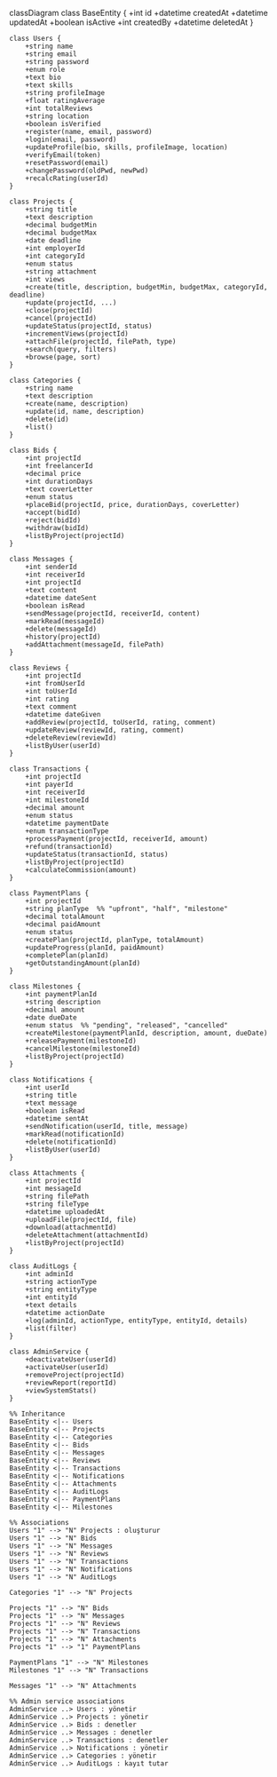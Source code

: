 classDiagram
    class BaseEntity {
        +int id
        +datetime createdAt
        +datetime updatedAt
        +boolean isActive
        +int createdBy
        +datetime deletedAt
    }


    class Users {
        +string name
        +string email
        +string password
        +enum role
        +text bio
        +text skills
        +string profileImage
        +float ratingAverage
        +int totalReviews
        +string location
        +boolean isVerified
        +register(name, email, password)
        +login(email, password)
        +updateProfile(bio, skills, profileImage, location)
        +verifyEmail(token)
        +resetPassword(email)
        +changePassword(oldPwd, newPwd)
        +recalcRating(userId)
    }

    class Projects {
        +string title
        +text description
        +decimal budgetMin
        +decimal budgetMax
        +date deadline
        +int employerId
        +int categoryId
        +enum status
        +string attachment
        +int views
        +create(title, description, budgetMin, budgetMax, categoryId, deadline)
        +update(projectId, ...)
        +close(projectId)
        +cancel(projectId)
        +updateStatus(projectId, status)
        +incrementViews(projectId)
        +attachFile(projectId, filePath, type)
        +search(query, filters)
        +browse(page, sort)
    }

    class Categories {
        +string name
        +text description
        +create(name, description)
        +update(id, name, description)
        +delete(id)
        +list()
    }

    class Bids {
        +int projectId
        +int freelancerId
        +decimal price
        +int durationDays
        +text coverLetter
        +enum status
        +placeBid(projectId, price, durationDays, coverLetter)
        +accept(bidId)
        +reject(bidId)
        +withdraw(bidId)
        +listByProject(projectId)
    }

    class Messages {
        +int senderId
        +int receiverId
        +int projectId
        +text content
        +datetime dateSent
        +boolean isRead
        +sendMessage(projectId, receiverId, content)
        +markRead(messageId)
        +delete(messageId)
        +history(projectId)
        +addAttachment(messageId, filePath)
    }

    class Reviews {
        +int projectId
        +int fromUserId
        +int toUserId
        +int rating
        +text comment
        +datetime dateGiven
        +addReview(projectId, toUserId, rating, comment)
        +updateReview(reviewId, rating, comment)
        +deleteReview(reviewId)
        +listByUser(userId)
    }

    class Transactions {
        +int projectId
        +int payerId
        +int receiverId
        +int milestoneId
        +decimal amount
        +enum status
        +datetime paymentDate
        +enum transactionType
        +processPayment(projectId, receiverId, amount)
        +refund(transactionId)
        +updateStatus(transactionId, status)
        +listByProject(projectId)
        +calculateCommission(amount)
    }

    class PaymentPlans {
        +int projectId
        +string planType  %% "upfront", "half", "milestone"
        +decimal totalAmount
        +decimal paidAmount
        +enum status
        +createPlan(projectId, planType, totalAmount)
        +updateProgress(planId, paidAmount)
        +completePlan(planId)
        +getOutstandingAmount(planId)
    }

    class Milestones {
        +int paymentPlanId
        +string description
        +decimal amount
        +date dueDate
        +enum status  %% "pending", "released", "cancelled"
        +createMilestone(paymentPlanId, description, amount, dueDate)
        +releasePayment(milestoneId)
        +cancelMilestone(milestoneId)
        +listByProject(projectId)
    }

    class Notifications {
        +int userId
        +string title
        +text message
        +boolean isRead
        +datetime sentAt
        +sendNotification(userId, title, message)
        +markRead(notificationId)
        +delete(notificationId)
        +listByUser(userId)
    }

    class Attachments {
        +int projectId
        +int messageId
        +string filePath
        +string fileType
        +datetime uploadedAt
        +uploadFile(projectId, file)
        +download(attachmentId)
        +deleteAttachment(attachmentId)
        +listByProject(projectId)
    }

    class AuditLogs {
        +int adminId
        +string actionType
        +string entityType
        +int entityId
        +text details
        +datetime actionDate
        +log(adminId, actionType, entityType, entityId, details)
        +list(filter)
    }

    class AdminService {
        +deactivateUser(userId)
        +activateUser(userId)
        +removeProject(projectId)
        +reviewReport(reportId)
        +viewSystemStats()
    }

    %% Inheritance
    BaseEntity <|-- Users
    BaseEntity <|-- Projects
    BaseEntity <|-- Categories
    BaseEntity <|-- Bids
    BaseEntity <|-- Messages
    BaseEntity <|-- Reviews
    BaseEntity <|-- Transactions
    BaseEntity <|-- Notifications
    BaseEntity <|-- Attachments
    BaseEntity <|-- AuditLogs
    BaseEntity <|-- PaymentPlans
    BaseEntity <|-- Milestones

    %% Associations
    Users "1" --> "N" Projects : oluşturur
    Users "1" --> "N" Bids
    Users "1" --> "N" Messages
    Users "1" --> "N" Reviews
    Users "1" --> "N" Transactions
    Users "1" --> "N" Notifications
    Users "1" --> "N" AuditLogs

    Categories "1" --> "N" Projects

    Projects "1" --> "N" Bids
    Projects "1" --> "N" Messages
    Projects "1" --> "N" Reviews
    Projects "1" --> "N" Transactions
    Projects "1" --> "N" Attachments
    Projects "1" --> "1" PaymentPlans

    PaymentPlans "1" --> "N" Milestones
    Milestones "1" --> "N" Transactions

    Messages "1" --> "N" Attachments
    
    %% Admin service associations
    AdminService ..> Users : yönetir
    AdminService ..> Projects : yönetir
    AdminService ..> Bids : denetler
    AdminService ..> Messages : denetler
    AdminService ..> Transactions : denetler
    AdminService ..> Notifications : yönetir
    AdminService ..> Categories : yönetir
    AdminService ..> AuditLogs : kayıt tutar

